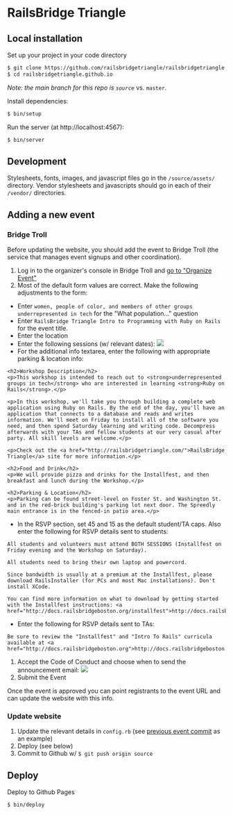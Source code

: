 # RailsBridge Triangle

## Local installation

Set up your project in your code directory

```bash
$ git clone https://github.com/railsbridgetriangle/railsbridgetriangle.github.io.git
$ cd railsbridgetriangle.github.io
```

_Note: the main branch for this repo is `source`_ vs. `master`.

Install dependencies:

```bash
$ bin/setup
```

Run the server (at http://localhost:4567):

```bash
$ bin/server
```

## Development

Stylesheets, fonts, images, and javascript files go in the `/source/assets/` directory.
Vendor stylesheets and javascripts should go in each of their `/vendor/` directories.

## Adding a new event

### Bridge Troll

Before updating the website, you should add the event to Bridge Troll (the service that manages event signups and other coordination).

1. Log in to the organizer's console in Bridge Troll and [go to "Organize Event"](https://www.bridgetroll.org/events/new)
1. Most of the default form values are correct. Make the following adjustments to the form:
  * Enter `women, people of color, and members of other groups underrepresented in tech` for the "What population..." question
  * Enter `RailsBridge Triangle Intro to Programming with Ruby on Rails` for the event title.
  * Enter the location
  * Enter the following sessions (w/ relevant dates): ![](http://share.ryandaigle.com/evzwu-20170604105052.png)
  * For the additional info textarea, enter the following with appropriate parking & location info:
  ```
  <h2>Workshop Description</h2>
  <p>This workshop is intended to reach out to <strong>underrepresented groups in tech</strong> who are interested in learning <strong>Ruby on Rails</strong>.</p>

  <p>In this workshop, we'll take you through building a complete web application using Ruby on Rails. By the end of the day, you'll have an application that connects to a database and reads and writes information. We'll meet on Friday to install all of the software you need, and then spend Saturday learning and writing code. Decompress afterwards with your TAs and fellow students at our very casual after party. All skill levels are welcome.</p>

  <p>Check out the <a href="http://railsbridgetriangle.com/">RailsBridge Triangle</a> site for more information.</p>

  <h2>Food and Drink</h2>
  <p>We will provide pizza and drinks for the Installfest, and then breakfast and lunch during the Workshop.</p>

  <h2>Parking & Location</h2>
  <p>Parking can be found street-level on Foster St. and Washington St. and in the red-brick building's parking lot next door. The Spreedly main entrance is in the fenced-in patio area.</p>
  ```
  * In the RSVP section, set 45 and 15 as the default student/TA caps. Also enter the following for RSVP details sent to students:
  ```
  All students and volunteers must attend BOTH SESSIONS (Installfest on Friday evening and the Workshop on Saturday).

  All students need to bring their own laptop and powercord.

  Since bandwidth is usually at a premium at the Installfest, please download RailsInstaller (for PCs and most Mac installations). Don't install XCode.

  You can find more information on what to download by getting started with the Installfest instructions: <a href="http://docs.railsbridgeboston.org/installfest">http://docs.railsbridgeboston.org/installfest</a>
  ```
  * Enter the following for RSVP details sent to TAs:
  ```
  Be sure to review the "Installfest" and "Intro To Rails" curricula available at <a href="http://docs.railsbridgeboston.org">http://docs.railsbridgeboston.org</a>.
  ```
1. Accept the Code of Conduct and choose when to send the announcement email: ![](http://share.ryandaigle.com/jin7r-20170604104938.png)
1. Submit the Event

Once the event is approved you can point registrants to the event URL and can update the website with this info.

### Update website

1. Update the relevant details in `config.rb` (see [previous event commit](https://github.com/railsbridgetriangle/railsbridgetriangle.github.io/commit/86ab324311daf994013a983e1e4ce23196169fbc) as an example)
1. Deploy (see below)
1. Commit to Github w/ `$ git push origin source`

## Deploy

Deploy to Github Pages

```bash
$ bin/deploy
```
